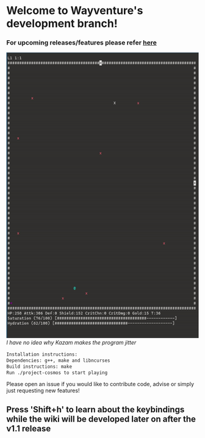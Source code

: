 # Welcome to Wayventure's development branch!

### For upcoming releases/features please refer [here](https://app.simplenote.com/p/kkFf1V)  
![wayventure.gif](wayventure.gif)  
*I have no idea why Kazam makes the program jitter*

```
Installation instructions:
Dependencies: g++, make and libncurses
Build instructions: make
Run ./project-cosmos to start playing
```
Please open an issue if you would like to contribute code, advise or simply just requesting new features!  

## Press 'Shift+h' to learn about the keybindings while the wiki will be developed later on after the v1.1 release